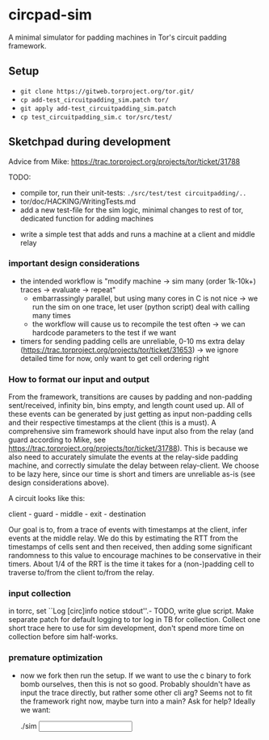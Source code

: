 # circpad-sim
A minimal simulator for padding machines in Tor's circuit padding framework.

## Setup
- `git clone https://gitweb.torproject.org/tor.git/`
- `cp add-test_circuitpadding_sim.patch tor/`
- `git apply add-test_circuitpadding_sim.patch`
- `cp test_circuitpadding_sim.c tor/src/test/`

## Sketchpad during development
Advice from Mike: https://trac.torproject.org/projects/tor/ticket/31788 

TODO:
+ compile tor, run their unit-tests: `./src/test/test circuitpadding/..`
+ tor/doc/HACKING/WritingTests.md
+ add a new test-file for the sim logic, minimal changes to rest of tor,
  dedicated function for adding machines
- write a simple test that adds and runs a machine at a client and middle relay

### important design considerations
- the intended workflow is "modify machine -> sim many (order 1k-10k+) traces ->
  evaluate -> repeat"
  - embarrassingly parallel, but using many cores in C is not nice -> we run the
    sim on one trace, let user (python script) deal with calling many times
  - the workflow will cause us to recompile the test often -> we can hardcode
    parameters to the test if we want
- timers for sending padding cells are unreliable, 0-10 ms extra delay
  (https://trac.torproject.org/projects/tor/ticket/31653) -> we ignore detailed
  time for now, only want to get cell ordering right 

### How to format our input and output
From the framework, transitions are causes by padding and non-padding
sent/received, infinity bin, bins empty, and length count used up. All of these
events can be generated by just getting as input non-padding cells and their
respective timestamps at the client (this is a must). A comprehensive sim
framework should have input also from the relay (and guard according to Mike,
see https://trac.torproject.org/projects/tor/ticket/31788). This is because we
also need to accurately simulate the events at the relay-side padding machine,
and correctly simulate the delay between relay-client. We choose to be lazy
here, since our time is short and timers are unreliable as-is (see design
considerations above). 

A circuit looks like this:

client - guard - middle - exit - destination

Our goal is to, from a trace of events with timestamps at the client, infer
events at the middle relay. We do this by estimating the RTT from the timestamps
of cells sent and then received, then adding some significant randomness to this
value to encourage machines to be conservative in their timers. About 1/4 of the
RRT is the time it takes for a (non-)padding cell to traverse to/from the client
to/from the relay.

### input collection
in torrc, set ``Log [circ]info notice stdout''.- TODO, write glue script. Make
separate patch for default logging to tor log in TB for collection. Collect one
short trace here to use for sim development, don't spend more time on collection
before sim half-works.

### premature optimization
- now we fork then run the setup. If we want to use the c binary to fork bomb
  ourselves, then this is not so good. Probably shouldn't have as input the
  trace directly, but rather some other cli arg? Seems not to fit the framework
  right now, maybe turn into a main? Ask for help? Ideally we want: 
  
  ./sim <input> <output> <optional params>